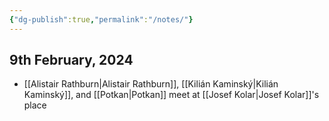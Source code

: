 ```yaml
---
{"dg-publish":true,"permalink":"/notes/"}
---
```


## 9th February, 2024

- [[Alistair Rathburn\|Alistair Rathburn]], [[Kilián Kaminský\|Kilián Kaminský]], and [[Potkan\|Potkan]] meet at [[Josef Kolar\|Josef Kolar]]'s place

